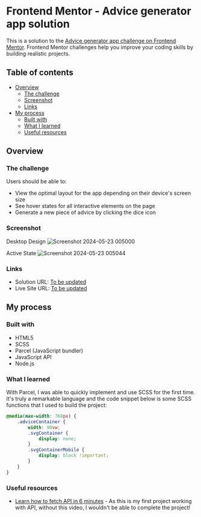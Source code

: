 # Frontend Mentor - Advice generator app solution

This is a solution to the [Advice generator app challenge on Frontend Mentor](https://www.frontendmentor.io/challenges/advice-generator-app-QdUG-13db). Frontend Mentor challenges help you improve your coding skills by building realistic projects.

## Table of contents

- [Overview](#overview)
  - [The challenge](#the-challenge)
  - [Screenshot](#screenshot)
  - [Links](#links)
- [My process](#my-process)
  - [Built with](#built-with)
  - [What I learned](#what-i-learned)
  - [Useful resources](#useful-resources)


## Overview

### The challenge

Users should be able to:

- View the optimal layout for the app depending on their device's screen size
- See hover states for all interactive elements on the page
- Generate a new piece of advice by clicking the dice icon

### Screenshot
Desktop Design
![Screenshot 2024-05-23 005000](https://github.com/benhyh/advice-generator/assets/155077782/1b4f7e4a-554c-4ddf-a4bf-b587988be965)

Active State
![Screenshot 2024-05-23 005044](https://github.com/benhyh/advice-generator/assets/155077782/4b9faf7a-8125-4cce-bde1-2ad357a84ff0)

### Links

- Solution URL: [To be updated]()
- Live Site URL: [To be updated]()

## My process

### Built with

- HTML5
- SCSS
- Parcel (JavaScript bundler)
- JavaScript API
- Node.js

### What I learned

With Parcel, I was able to quickly implement and use SCSS for the first time. It's truly a remarkable language and the code snippet below is some SCSS functions that I used to build the project:

```SCSS
@media(max-width: 768px) {
    .adviceContainer {
        width: 90vw;
        .svgContainer {
            display: none;
        }
        .svgContainerMobile {
            display: block !important;
        }
    } 
}
```

### Useful resources

- [Learn how to fetch API in 6 minutes](https://www.youtube.com/watch?v=cuEtnrL9-H0) - As this is my first project working with API, without this video,  I wouldn't be able to complete the project!





